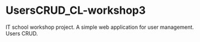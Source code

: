 # UsersCRUD_CL-workshop3
IT school workshop project. A simple web application for user management. Users CRUD.
